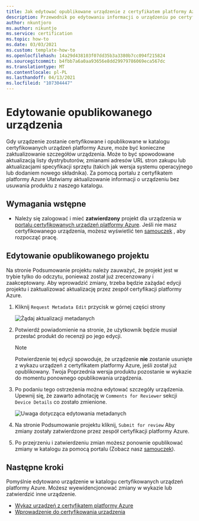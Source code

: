 ```yaml
---
title: Jak edytować opublikowane urządzenie z certyfikatem platformy Azure
description: Przewodnik po edytowaniu informacji o urządzeniu po certyfikowaniu i opublikowaniu urządzenia za pomocą programu certyfikowanego urządzenia platformy Azure.
author: nkuntjoro
ms.author: nikuntjo
ms.service: certification
ms.topic: how-to
ms.date: 03/03/2021
ms.custom: template-how-to
ms.openlocfilehash: 14a29d438103f07dd35b3a3380b7cc094f215824
ms.sourcegitcommit: b4fbb7a6a0aa93656e8dd29979786069eca567dc
ms.translationtype: MT
ms.contentlocale: pl-PL
ms.lasthandoff: 04/13/2021
ms.locfileid: "107304447"
---
```

# <a name="edit-your-published-device"></a>Edytowanie opublikowanego urządzenia

Gdy urządzenie zostanie certyfikowane i opublikowane w katalogu certyfikowanych urządzeń platformy Azure, może być konieczne zaktualizowanie szczegółów urządzenia. Może to być spowodowane aktualizacją listy dystrybutorów, zmianami adresów URL stron zakupu lub aktualizacjami specyfikacji sprzętu (takich jak wersja systemu operacyjnego lub dodaniem nowego składnika). Za pomocą portalu z certyfikatem platformy Azure Ułatwiamy aktualizowanie informacji o urządzeniu bez usuwania produktu z naszego katalogu.

## <a name="prerequisites"></a>Wymagania wstępne

- Należy się zalogować i mieć **zatwierdzony** projekt dla urządzenia w [portalu certyfikowanych urządzeń platformy Azure](https://certify.azure.com). Jeśli nie masz certyfikowanego urządzenia, możesz wyświetlić ten [samouczek](tutorial-01-creating-your-project.md) , aby rozpocząć pracę.

## <a name="editing-your-published-project"></a>Edytowanie opublikowanego projektu

Na stronie Podsumowanie projektu należy zauważyć, że projekt jest w trybie tylko do odczytu, ponieważ został już zrecenzowany i zaakceptowany. Aby wprowadzić zmiany, trzeba będzie zażądać edycji projektu i zaktualizować aktualizację przez zespół certyfikacji platformy Azure.

1. Kliknij `Request Metadata Edit` przycisk w górnej części strony  

    ![Żądaj aktualizacji metadanych](./media/images/request-metadata-edit.png)

1. Potwierdź powiadomienie na stronie, że użytkownik będzie musiał przesłać produkt do recenzji po jego edycji.
    > [!NOTE]
    > Potwierdzenie tej edycji spowoduje, że urządzenie **nie** zostanie usunięte z wykazu urządzeń z certyfikatem platformy Azure, jeśli został już opublikowany. Twoja Poprzednia wersja produktu pozostanie w wykazie do momentu ponownego opublikowania urządzenia.

1. Po podaniu tego ostrzeżenia można edytować szczegóły urządzenia. Upewnij się, że zawarto adnotację w `Comments for Reviewer` sekcji `Device Details` co zostało zmienione.

    ![Uwaga dotycząca edytowania metadanych](./media/images/edit-notes.png)

1. Na stronie Podsumowanie projektu kliknij, `Submit for review` Aby zmiany zostały zatwierdzone przez zespół certyfikacji platformy Azure.
1. Po przejrzeniu i zatwierdzeniu zmian możesz ponownie opublikować zmiany w katalogu za pomocą portalu (Zobacz nasz [samouczek](./tutorial-04-publishing-your-device.md)).

## <a name="next-steps"></a>Następne kroki

Pomyślnie edytowano urządzenie w katalogu certyfikowanych urządzeń platformy Azure. Możesz wyewidencjonować zmiany w wykazie lub zatwierdzić inne urządzenie.
- [Wykaz urządzeń z certyfikatem platformy Azure](https://devicecatalog.azure.com/)
- [Wprowadzenie do certyfikowania urządzenia](./tutorial-01-creating-your-project.md)
